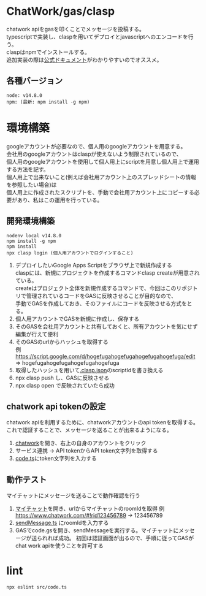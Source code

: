 # ChatWork/gas/clasp
chatwork apiをgasを叩くことでメッセージを投稿する。  
typescriptで実装し、claspを用いてデプロイとjavascriptへのエンコードを行う。  
claspはnpmでインストールする。  
追加実装の際は[公式ドキュメント](https://developer.chatwork.com/ja/)がわかりやすいのでオススメ。  

## 各種バージョン
```
node: v14.8.0
npm: (最新: npm install -g npm)
```

# 環境構築
googleアカウントが必要なので、個人用のgoogleアカウントを用意する。  
会社用のgoogleアカウントはclaspが使えないよう制限されているので、  
個人用のgoogleアカウントを使用して個人用上にscriptを用意し個人用上で運用する方法を記す。  
個人用上で出来ないこと(例えば会社用アカウント上のスプレッドシートの情報を参照したい場合)は  
個人用上に作成されたスクリプトを、手動で会社用アカウント上にコピーする必要があり、私はこの運用を行っている。  

## 開発環境構築
```
nodenv local v14.8.0
npm install -g npm
npm install
npx clasp login (個人用アカウントでログインすること)
```

1. デプロイしたいGoogle Apps Scriptをブラウザ上で新規作成する  
claspには、新規にプロジェクトを作成するコマンドclasp createが用意されている。  
createはプロジェクト全体を新規作成するコマンドで、今回はこのリポジトリで管理されているコードをGASに反映させることが目的なので、  
手動でGASを作成しておき、そのファイルにコードを反映させる方式をとる。  
  1. 個人用アカウントでGASを新規に作成し、保存する
  1. そのGASを会社用アカウントと共有しておくと、所有アカウントを気にせず編集が行えて便利
  1. そのGASのurlからハッシュを取得する  
      例 https://script.google.com/d/hogefugahogefugahogefugahogefuga/edit => hogefugahogefugahogefugahogefuga
  1. 取得したハッシュを用いて[.clasp.json](/.clasp.json#L2)のscriptIdを書き換える
1. npx clasp push し、GASに反映させる
1. npx clasp open で反映されていたら成功

## chatwork api tokenの設定
chatwork apiを利用するために、chatworkアカウントのapi tokenを取得する。
これで認証することで、メッセージを送ることが出来るようになる。
1. [chatwork](https://www.chatwork.com/)を開き、右上の自身のアカウントをクリック
1. サービス連携 -> API tokenからAPI token文字列を取得する
1. [code.ts](/src/code.ts#L2)にtoken文字列を入力する

## 動作テスト
マイチャットにメッセージを送ることで動作確認を行う
1. [マイチャット](https://www.chatwork.com/)を開き、urlからマイチャットのroomIdを取得
    例 https://www.chatwork.com/#!rid123456789 -> 123456789
1. [sendMessage.ts](src/sendMessage.ts#L6) にroomIdを入力する
1. GASでcode.gsを開き、sendMessageを実行する。マイチャットにメッセージが送られれば成功。
初回は認証画面が出るので、手順に従ってGASがchat work apiを使うことを許可する

# lint
```
npx eslint src/code.ts
```
